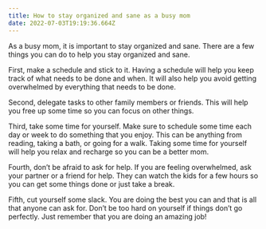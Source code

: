 ```yaml
---
title: How to stay organized and sane as a busy mom
date: 2022-07-03T19:19:36.664Z
---
```


As a busy mom, it is important to stay organized and sane. There are a few things you can do to help you stay organized and sane.

First, make a schedule and stick to it. Having a schedule will help you keep track of what needs to be done and when. It will also help you avoid getting overwhelmed by everything that needs to be done.

Second, delegate tasks to other family members or friends. This will help you free up some time so you can focus on other things.

Third, take some time for yourself. Make sure to schedule some time each day or week to do something that you enjoy. This can be anything from reading, taking a bath, or going for a walk. Taking some time for yourself will help you relax and recharge so you can be a better mom.

Fourth, don’t be afraid to ask for help. If you are feeling overwhelmed, ask your partner or a friend for help. They can watch the kids for a few hours so you can get some things done or just take a break.

Fifth, cut yourself some slack. You are doing the best you can and that is all that anyone can ask for. Don’t be too hard on yourself if things don’t go perfectly. Just remember that you are doing an amazing job!
